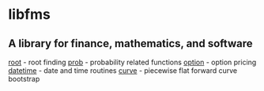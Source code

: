 # libfms
## A library for finance, mathematics, and software

[root](root/README.md) - root finding
[prob](prob/README.md) - probability related functions
[option](option/README.md) - option pricing
[datetime](datetime/README.md) - date and time routines
[curve](curve/README.md) - piecewise flat forward curve bootstrap